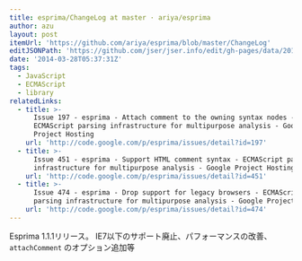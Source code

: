 ```yaml
---
title: esprima/ChangeLog at master · ariya/esprima
author: azu
layout: post
itemUrl: 'https://github.com/ariya/esprima/blob/master/ChangeLog'
editJSONPath: 'https://github.com/jser/jser.info/edit/gh-pages/data/2014/03/index.json'
date: '2014-03-28T05:37:31Z'
tags:
  - JavaScript
  - ECMAScript
  - library
relatedLinks:
  - title: >-
      Issue 197 - esprima - Attach comment to the owning syntax nodes -
      ECMAScript parsing infrastructure for multipurpose analysis - Google
      Project Hosting
    url: 'http://code.google.com/p/esprima/issues/detail?id=197'
  - title: >-
      Issue 451 - esprima - Support HTML comment syntax - ECMAScript parsing
      infrastructure for multipurpose analysis - Google Project Hosting
    url: 'http://code.google.com/p/esprima/issues/detail?id=451'
  - title: >-
      Issue 474 - esprima - Drop support for legacy browsers - ECMAScript
      parsing infrastructure for multipurpose analysis - Google Project Hosting
    url: 'http://code.google.com/p/esprima/issues/detail?id=474'
---
```

Esprima 1.1.1リリース。
IE7以下のサポート廃止、パフォーマンスの改善、`attachComment` のオプション追加等
